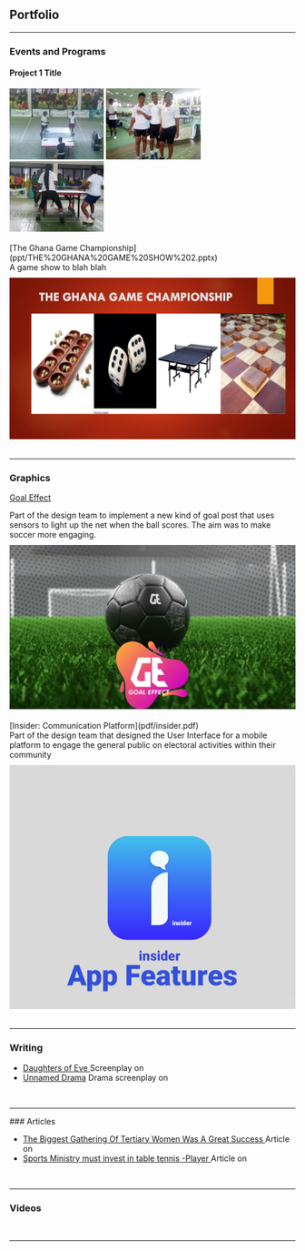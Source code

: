 ## Portfolio

---

### Events and Programs 

#### Project 1 Title
<div>
  <a href="images/PHOTO-2019-10-10-15-05-47 1.jpg?raw=true"><img src="images/PHOTO-2019-10-10-15-05-47 1.jpg?raw=true" style="max-width: 33%;"/></a>
  <a href="images/PHOTO-2019-10-10-15-05-47 1.jpg?raw=true"><img src="images/PHOTO-2019-10-10-15-05-47.jpg?raw=true" style="max-width: 33%;"/></a>
  <a href="images/PHOTO-2019-10-10-15-05-47 1.jpg?raw=true"><img src="images/PHOTO-2019-10-10-15-05-48.jpg?raw=true" style="max-width: 33%;"/></a>
</div>

<br>
[The Ghana Game Championship](ppt/THE%20GHANA%20GAME%20SHOW%202.pptx)
<div>A game show to blah blah</div>
<div style="margin-top: 10px;"><a href="ppt/THE%20GHANA%20GAME%20SHOW%202.pptx"><img src="images/Game%20Show.png?raw=true"/></a></div>
<br>
<hr>

### Graphics

[Goal Effect](pdf/Goal%20Effect.pdf)
<div>Part of the design team to implement a new kind of goal post that uses sensors to light up the net when the ball scores. The aim was to make soccer more engaging.</div>
<div style="margin-top: 10px;"><a href="pdf/Goal%20Effect.pdf"><img src="images/Goal%20Effect.png?raw=true"/></a></div>
<br>
[Insider: Communication Platform](pdf/insider.pdf)
<div>Part of the design team that designed the User Interface for a mobile platform to engage the general public on electoral activities within their community</div>
<div style="margin-top: 10px;"><a href="pdf/insider.pdf"><img src="images/Insider%20App.png?raw=true"/></a></div>

<br>
<hr>

### Writing
<ul> <li> <div> <a href="pdf/Daughters%20of%20Eve.pdf"> Daughters of Eve </a>
  Screenplay on </div> </li>
  <li> <div> <a href="pdf/Drama.pdf"> Unnamed Drama</a>
Drama screenplay on </div></li></ul>
<br>
<hr>
### Articles
<ul>
  <li>
    <div>
      <a href="https://www.modernghana.com/news/839310/the-biggest-gathering-of-tertiary-women-was-a-great-success.html"> The Biggest Gathering Of Tertiary Women Was A Great Success </a>
      Article on  
    </div>
  </li>
 
  <li>
    <div>
      <a href="https://www.primenewsghana.com/sports/sports-ministry-must-invest-in-table-tennis-player.html"> Sports Ministry must invest in table tennis -Player </a>
      Article on 
    </div>
  </li>
</ul>

 <br>
<hr>

### Videos


<br>
<hr>
<!-- <p style="font-size:11px">Page template forked from <a href="https://github.com/evanca/quick-portfolio">evanca</a></p> -->
<!-- Remove above link if you don't want to attibute -->
